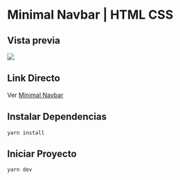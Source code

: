 # Minimal Navbar | HTML CSS

## Vista previa
![](https://ik.imagekit.io/demoxd/ezgif.com-video-to-gif_pS8HLZsW5.gif?tr=w-1080,h-566,fo-auto)

## Link Directo
Ver [Minimal Navbar](https://brandovidal.github.io/minimal-navbar)

## Instalar Dependencias
```
yarn install
```

## Iniciar Proyecto
```
yarn dev
```
